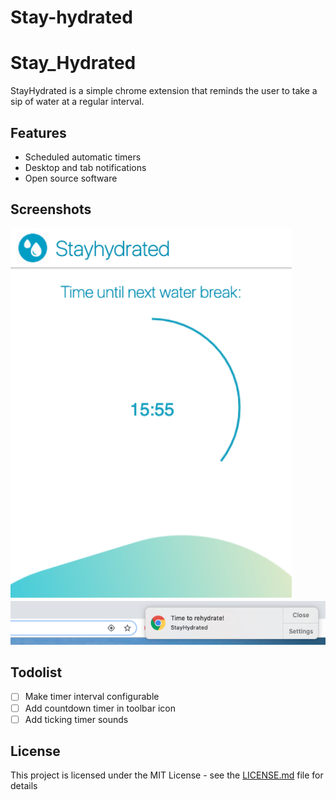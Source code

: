 # Stay-hydrated
# Stay_Hydrated

StayHydrated is a simple chrome extension that reminds the user to take a sip of water at a regular interval. 

## Features

- Scheduled automatic timers
- Desktop and tab notifications
- Open source software

## Screenshots

<img src="screenshots/stayhydrated-popup.png" alt="" width="450">
<img src="screenshots/stayhydrated-notification.png" alt="" width="550">

## Todolist

- [ ] Make timer interval configurable
- [ ] Add countdown timer in toolbar icon
- [ ] Add ticking timer sounds

## License

This project is licensed under the MIT License - see the [LICENSE.md](LICENSE.md) file for details

